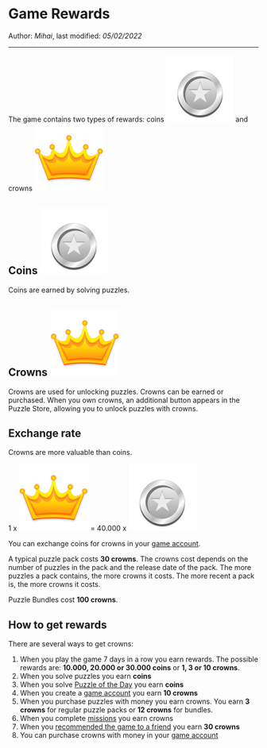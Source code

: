 ﻿# Game Rewards

Author: *Mihai*, last modified: _05/02/2022_

---
The game contains two types of rewards: coins ![Coin Reward](coin.png?w=48) and crowns ![Crown Reward](crown.png?w=48)

## Coins ![Coin Reward](coin.png?w=48)

Coins are earned by solving puzzles.

## Crowns ![Crown Reward](crown.png?w=48)

Crowns are used for unlocking puzzles. Crowns can be earned or purchased. When you own crowns, an additional button appears in the Puzzle Store, allowing you to unlock puzzles with crowns.

## Exchange rate

Crowns are more valuable than coins.

1 x ![Crown Reward](crown.png?w=48) = 40.000 x ![Coin Reward](coin.png?w=48)

You can exchange coins for crowns in your [game account](https://frenzygames.net/custom/account).

A typical puzzle pack costs **30 crowns**. The crowns cost depends on the number of puzzles in the pack and the release date of the pack. The more puzzles a pack contains, the more crowns it costs. The more recent a pack is, the more crowns it costs.

Puzzle Bundles cost **100 crowns**.

## How to get rewards

There are several ways to get crowns:

1. When you play the game 7 days in a row you earn rewards. The possible rewards are: __10.000, 20.000 or 30.000 coins__ or **1, 3 or 10 crowns**.
1. When you solve puzzles you earn **coins**
1. When you solve [Puzzle of the Day](https://frenzygames.net/custom/pod) you earn **coins**
1. When you create a [game account](https://frenzygames.net/custom/account) you earn **10 crowns**
1. When you purchase puzzles with money you earn crowns. You earn **3 crowns** for regular puzzle packs or __12 crowns__ for bundles.
1. When you complete [missions](https://frenzygames.net/custom/missions) you earn crowns
1. When you [recommended the game to a friend](https://frenzygames.net/custom/missions) you earn **30 crowns**
1. You can purchase crowns with money in your [game account](https://frenzygames.net/custom/account)
